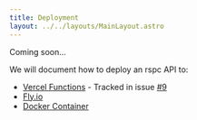 ```yaml
---
title: Deployment
layout: ../../layouts/MainLayout.astro
---
```


Coming soon...

We will document how to deploy an rspc API to:

- [Vercel Functions](https://vercel.com/docs/concepts/functions) - Tracked in issue [#9](https://github.com/oscartbeaumont/rspc/issues/9)
- [Fly.io](https://fly.io)
- [Docker Container](https://www.docker.com/)
